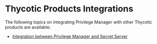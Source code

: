 [title]: # (Thycotic Foreign Systems)
[tags]: # (authentication,integration)
[priority]: # (1)
# Thycotic Products Integrations

The following topics on integrating Privilege Manager with other Thycotic products are available:

* [Integration between Privilege Manager and Secret Server](set-up-pm-ss-integration.md)
